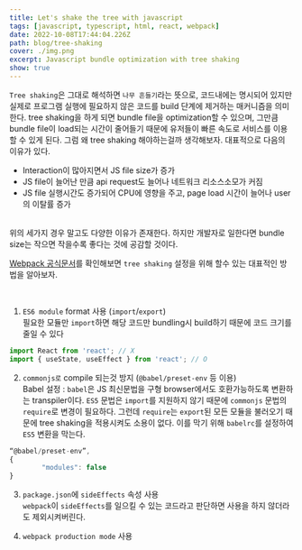 ```yaml
---
title: Let's shake the tree with javascript
tags: [javascript, typescript, html, react, webpack]
date: 2022-10-08T17:44:04.226Z
path: blog/tree-shaking
cover: ./img.png
excerpt: Javascript bundle optimization with tree shaking
show: true
---
```


`Tree shaking`은 그대로 해석하면 `나무 흔들기`라는 뜻으로, 코드내에는 명시되어 있지만 실제로 프로그램 실행에 필요하지 않은 코드를 build 단계에 제거하는 매커니즘을 의미한다. tree shaking을 하게 되면 bundle file을 optimization할 수 있으며, 
그만큼 bundle file이 load되는 시간이 줄어들기 때문에 유저들이 빠른 속도로 서비스를 이용할 수 있게 된다. 그럼 왜 tree shaking 해야하는걸까 생각해보자. 대표적으로 다음의 이유가 있다.
- Interaction이 많아지면서 JS file size가 증가
- JS file이 늘어난 만큼 api request도 늘어나 네트워크 리소스소모가 커짐
- JS file 실행시간도 증가되어 CPU에 영향을 주고, page load 시간이 늘어나 user의 이탈률 증가  

<br/>
위의 세가지 경우 말고도 다양한 이유가 존재한다. 하지만 개발자로 일한다면 bundle size는 작으면 작을수록 좋다는 것에 공감할 것이다.  
<br/>

<a href='https://v4.webpack.js.org/guides/tree-shaking/' target="_blank" rel='noopener noreferer'>Webpack 공식문서</a>를 확인해보면 `tree shaking` 설정을 위해 할수 있는 대표적인 방법을 알아보자.

<br/>  

1. `ES6 module` format 사용 (`import`/`export`)  
필요한 모듈만 `import`하면 해당 코드만 bundling시 build하기 때문에 코드 크기를 줄일 수 있다
```typescript
import React from 'react'; // X
import { useState, useEffect } from 'react'; // O
```

2. `commonjs로` compile 되는것 방지 (`@babel/preset-env` 등 이용)  
Babel 설정 : `babel`은 JS 최신문법을 구형 browser에서도 호환가능하도록 변환하는 transpiler이다. `ES5` 문법은 `import`를 지원하지 않기 때문에 `commonjs` 문법의 `require`로 변경이 필요하다. 그런데 `require`는 `export`된 모든 모듈을 불러오기 때문에 tree shaking을 적용시켜도 소용이 없다. 이를 막기 위해 `babelrc`를 설정하여 `ES5` 변환을 막는다.
```typescript
“@babel/preset-env”,
{   
        "modules": false
}
```

3. `package.json`에 `sideEffects` 속성 사용  
`webpack`이 `sideEffects`를 일으킬 수 있는 코드라고 판단하면 사용을 하지 않더라도 제외시켜버린다.

4. `webpack production mode` 사용
